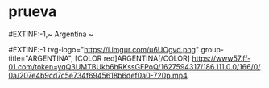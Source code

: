 # prueva

#EXTINF:-1,~ Argentina ~

#EXTINF:-1 tvg-logo="https://i.imgur.com/u6UOgvd.png" group-title="ARGENTINA", [COLOR red]ARGENTINA[/COLOR]
https://www57.ff-01.com/token=yqQ3UMTBUkb6hRKssGFPoQ/1627594317/186.111.0.0/166/0/0a/207e4b9cd7c5e734f6945618b6def0a0-720p.mp4
